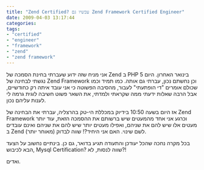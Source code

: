 ```yaml
---
title: "Zend Certified? עכשיו גם Zend Framework Certified Engineer"
date: 2009-04-03 13:17:44
categories: 
tags: 
- "certified"
- "engineer"
- "framework"
- "zend"
- "zend framework"
---
```


אני מניח שזה ידוע שעברתי בחינת הסמכה של Zend ב PHP 5 בינואר האחרון. היום נגשתי לבחינה של Zend Framework וכן נחשתם נכון, עברתי גם אותה. כמו תמיד וכמו שכולם אומרים "די הופתעתי" לעבור, מהסיבה הפשוטה כי אני עובד איתה רק כחודשיים, אבל הרבה שאלות ידעתי ממה שקראתי ולמדתי, את השאר פשוט חשיבה לוגית גרמה לי לענות עליהם נכון.

אז היום בשעה 10:50 בידיוק במכללת הי-טק בהרצליה, עברתי את הבחינה של Zend Framework וכרגע אני אחד מהמעטים שיש ברשותם את ההסמכה הזאת, עוד יותר מעטים אלו שיש להם את שניהם, ואפילו מעטים יותר שיש להם את שניהם ואינם עובדים ב Zend לשם שינוי. האם אני היחיד?! שווה לבדוק (מאוחר יותר).

בכל מקרה נחכה שהכל יעודכן והתעודה תגיע בדואר, גם כן. בינתיים נחשוב על הצעד הבא לכיבוש, Mysql Certification? שווה לנסות, לא?!

ואדים.
